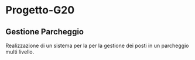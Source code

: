 # Progetto-G20
## Gestione Parcheggio

Realizzazione di un sistema per la per la gestione dei posti in un parcheggio multi livello.
